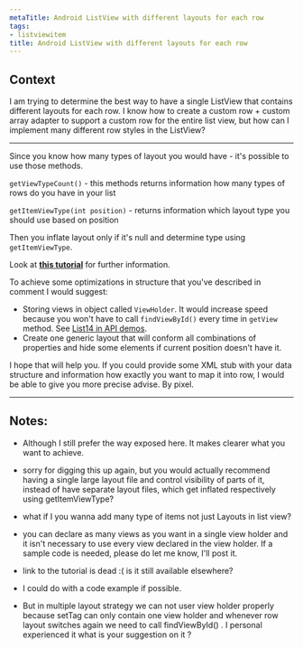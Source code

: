 ```yaml
---
metaTitle: Android ListView with different layouts for each row
tags:
- listviewitem
title: Android ListView with different layouts for each row
---
```


## Context

I am trying to determine the best way to have a single ListView that contains different layouts for each row. I know how to create a custom row + custom array adapter to support a custom row for the entire list view, but how can I implement many different row styles in the ListView?



---

Since you know how many types of layout you would have - it's possible to use those methods.


`getViewTypeCount()` - this methods returns information how many types of rows do you have in your list


`getItemViewType(int position)` - returns information which layout type you should use based on position


Then you inflate layout only if it's null and determine type using `getItemViewType`.


Look at **[this tutorial](http://android.amberfog.com/?p=296)** for further information.


To achieve some optimizations in structure that you've described in comment I would suggest:


* Storing views in object called `ViewHolder`. It would increase speed because you won't have to call `findViewById()` every time in `getView` method. See [List14 in API demos](http://developer.android.com/resources/samples/ApiDemos/src/com/example/android/apis/view/List14.html).
* Create one generic layout that will conform all combinations of properties and hide some elements if current position doesn't have it.


I hope that will help you. If you could provide some XML stub with your data structure and information how exactly you want to map it into row, I would be able to give you more precise advise. By pixel.



---

## Notes:

- Although I still prefer the way exposed here. It makes clearer what you want to achieve.


- sorry for digging this up again, but you would actually recommend having a single large layout file and control visibility of parts of it, instead of have separate layout files, which get inflated respectively using getItemViewType?


- what if I you wanna add many type of items not just Layouts in list view?


- you can declare as many views as you want in a single view holder and it isn't necessary to use every view declared in the view holder. If a sample code is needed, please do let me know, I'll post it.


- link to the tutorial is dead :( is it still available elsewhere?


- I could do with a code example if possible.


- But in multiple layout strategy we can not user view holder properly because setTag can only contain one view holder and whenever row layout switches again we need to call findViewById() . I personal experienced it what is your suggestion on it ?


